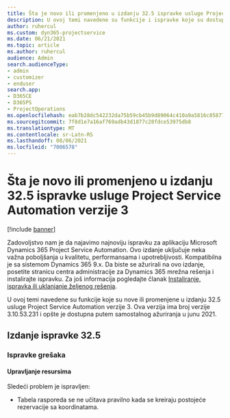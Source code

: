 ```yaml
---
title: Šta je novo ili promenjeno u izdanju 32.5 ispravke usluge Project Service Automation verzije 3
description: U ovoj temi navedene su funkcije i ispravke koje su dostupne u izdanju 32.5 ispravke usluge Project Service Automation verzije 3.
author: ruhercul
ms.custom: dyn365-projectservice
ms.date: 06/21/2021
ms.topic: article
ms.author: ruhercul
audience: Admin
search.audienceType:
- admin
- customizer
- enduser
search.app:
- D365CE
- D365PS
- ProjectOperations
ms.openlocfilehash: eab7b28dc542232da75b59cb45b9d89064c410a9a5816c8587783140daf54f46
ms.sourcegitcommit: 7f8d1e7a16af769adb43d1877c28fdce53975db8
ms.translationtype: MT
ms.contentlocale: sr-Latn-RS
ms.lasthandoff: 08/06/2021
ms.locfileid: "7006578"
---
```

# <a name="whats-new-or-changed-in-project-service-automation-update-release-325-v3"></a>Šta je novo ili promenjeno u izdanju 32.5 ispravke usluge Project Service Automation verzije 3

[!include [banner](../includes/psa-now-project-operations.md)]

Zadovoljstvo nam je da najavimo najnoviju ispravku za aplikaciju Microsoft Dynamics 365 Project Service Automation. Ovo izdanje uključuje neka važna poboljšanja u kvalitetu, performansama i upotrebljivosti. Kompatibilna je sa sistemom Dynamics 365 9.x. Da biste se ažurirali na ovo izdanje, posetite stranicu centra administracije za Dynamics 365 mrežna rešenja i instalirajte ispravku. Za još informacija pogledajte članak [Instaliranje, ispravka ili uklanjanje željenog rešenja](/power-platform/admin/install-remove-preferred-solution).

U ovoj temi navedene su funkcije koje su nove ili promenjene u izdanju 32.5 usluge Project Service Automation verzije 3. Ova verzija ima broj verzije 3.10.53.231 i opšte je dostupna putem samostalnog ažuriranja u junu 2021.

## <a name="update-release-325"></a>Izdanje ispravke 32.5

### <a name="bug-fixes"></a>Ispravke grešaka

#### <a name="resource-management"></a>Upravljanje resursima

Sledeći problem je ispravljen:

- Tabela rasporeda se ne učitava pravilno kada se kreiraju postojeće rezervacije sa koordinatama.

